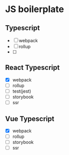 # JS boilerplate

## Typescript

- [ ] webpack
- [ ] rollup
- [ ]

## React Typescript

- [x] webpack
- [ ] rollup
- [ ] test(jest)
- [ ] storybook
- [ ] ssr

## Vue Typescript

- [x] webpack
- [ ] rollup
- [ ] storybook
- [ ] ssr

